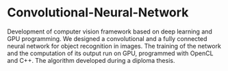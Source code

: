 # Convolutional-Neural-Network
Development of computer vision framework based on deep learning and  GPU programming. We designed a convolutional and a fully connected neural network for object recognition in images. The training of the network and the computation of its output run on GPU, programmed with OpenCL and C++. The algorithm developed during a diploma thesis.
